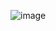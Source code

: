 ![image](https://github.com/GuptaRishi0070/OutSpark/assets/108511606/db0ab26e-7fce-4631-ba70-cfa5ad420392)
